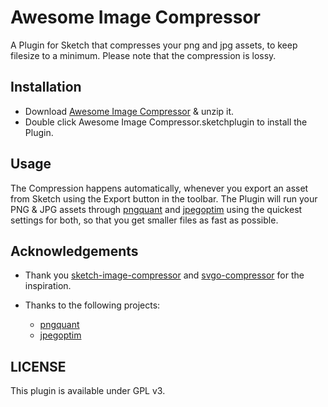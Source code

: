 # Awesome Image Compressor 

A Plugin for Sketch that compresses your png and jpg assets, to keep filesize to a minimum.
Please note that the compression is lossy.


## Installation 

* Download [Awesome Image Compressor](https://github.com/naoyawatanabe/awesome-image-compressor/releases/download/v1.0.0/AwesomeImageCompressor.sketchplugin.zip) & unzip it.
* Double click Awesome Image Compressor.sketchplugin to install the Plugin.


## Usage

The Compression happens automatically, whenever you export an asset from Sketch using the Export button in the toolbar. The Plugin will run your PNG & JPG assets through [pngquant](https://pngquant.org/) and [jpegoptim](https://github.com/tjko/jpegoptim) using the quickest settings for both, so that you get smaller files as fast as possible.


## Acknowledgements

* Thank you [sketch-image-compressor](https://github.com/BohemianCoding/sketch-image-compressor/) and [svgo-compressor](https://github.com/BohemianCoding/svgo-compressor) for the inspiration.

* Thanks to the following projects:
  * [pngquant](https://pngquant.org/)
  * [jpegoptim](https://github.com/tjko/jpegoptim)


## LICENSE

This plugin is available under GPL v3.
